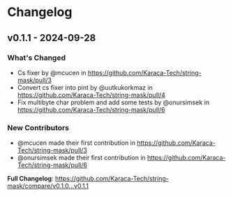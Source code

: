 # Changelog

## v0.1.1 - 2024-09-28

### What's Changed

* Cs fixer by @mcucen in https://github.com/Karaca-Tech/string-mask/pull/3
* Convert cs fixer into pint by @uutkukorkmaz in https://github.com/Karaca-Tech/string-mask/pull/4
* Fix multibyte char problem and add some tests by @onursimsek in https://github.com/Karaca-Tech/string-mask/pull/6

### New Contributors

* @mcucen made their first contribution in https://github.com/Karaca-Tech/string-mask/pull/3
* @onursimsek made their first contribution in https://github.com/Karaca-Tech/string-mask/pull/6

**Full Changelog**: https://github.com/Karaca-Tech/string-mask/compare/v0.1.0...v0.1.1
